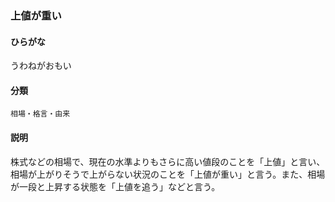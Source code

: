 <div style="display:none;">

## [あ行](securities-terms?id=あ行)

</div>

### 上値が重い

#### ひらがな

うわねがおもい

#### 分類

`相場・格言・由来`

#### 説明

株式などの相場で、現在の水準よりもさらに高い値段のことを「上値」と言い、相場が上がりそうで上がらない状況のことを「上値が重い」と言う。また、相場が一段と上昇する状態を「上値を追う」などと言う。

<div style="display:none;">

## [か行](securities-terms?id=か行)
## [さ行](securities-terms?id=さ行)
## [た行](securities-terms?id=た行)
## [な行](securities-terms?id=な行)
## [は行](securities-terms?id=は行)
## [ま行](securities-terms?id=ま行)
## [や行](securities-terms?id=や行)
## [ら行](securities-terms?id=ら行)
## [わ行](securities-terms?id=わ行)
## [英数字・記号](securities-terms?id=英数字・記号)

</div>

